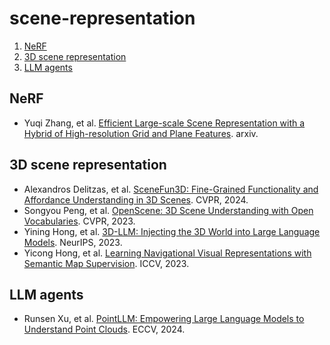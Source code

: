 # scene-representation

1. [NeRF](#nerf)  
2. [3D scene representation](#3d-scene-rep)
3. [LLM agents](#llm-agent)

## NeRF  
<a name="nerf"></a>

- Yuqi Zhang, et al. [Efficient Large-scale Scene Representation with a Hybrid of High-resolution Grid and Plane Features](https://arxiv.org/pdf/2303.03003). arxiv.  

## 3D scene representation  
<a name="3d-scene-rep"></a>

- Alexandros Delitzas, et al. [SceneFun3D:  Fine-Grained Functionality and Affordance Understanding in 3D Scenes](https://openaccess.thecvf.com/content/CVPR2024/papers/Delitzas_SceneFun3D_Fine-Grained_Functionality_and_Affordance_Understanding_in_3D_Scenes_CVPR_2024_paper.pdf). CVPR, 2024.  
- Songyou Peng, et al. [OpenScene: 3D Scene Understanding with Open Vocabularies](https://arxiv.org/pdf/2211.15654). CVPR, 2023.
- Yining Hong, et al. [3D-LLM: Injecting the 3D World into Large Language Models](https://arxiv.org/pdf/2307.12981). NeurIPS, 2023.  
- Yicong Hong, et al. [Learning Navigational Visual Representations with Semantic Map Supervision](https://openaccess.thecvf.com/content/ICCV2023/papers/Hong_Learning_Navigational_Visual_Representations_with_Semantic_Map_Supervision_ICCV_2023_paper.pdf#:~:text=Inspired%20by%20the%20behavior%20that%20hu-mans%20naturally%20build). ICCV, 2023.  

## LLM agents
<a name="llm-agent"></a>

- Runsen Xu, et al. [PointLLM: Empowering Large Language Models to Understand Point Clouds](https://arxiv.org/pdf/2308.16911). ECCV, 2024.  
